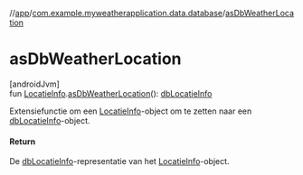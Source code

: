 //[app](../../index.md)/[com.example.myweatherapplication.data.database](index.md)/[asDbWeatherLocation](as-db-weather-location.md)

# asDbWeatherLocation

[androidJvm]\
fun [LocatieInfo](../com.example.myweatherapplication.ui.model/-locatie-info/index.md).[asDbWeatherLocation](as-db-weather-location.md)(): [dbLocatieInfo](db-locatie-info/index.md)

Extensiefunctie om een [LocatieInfo](../com.example.myweatherapplication.ui.model/-locatie-info/index.md)-object om te zetten naar een [dbLocatieInfo](db-locatie-info/index.md)-object.

#### Return

De [dbLocatieInfo](db-locatie-info/index.md)-representatie van het [LocatieInfo](../com.example.myweatherapplication.ui.model/-locatie-info/index.md)-object.

